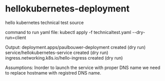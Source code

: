 # hellokubernetes-deployment
hello kubernetes technical test source

command to run yaml file:
kubectl apply -f technicaltest.yaml --dry-run=client

Output:
deployment.apps/paulbouwer-deployment created (dry run)
service/hellokubernetes-service created (dry run)
ingress.networking.k8s.io/hello-ingress created (dry run)

Assumptions:
Inorder to launch the service with proper DNS name we need to replace hostname with registred DNS name.  
